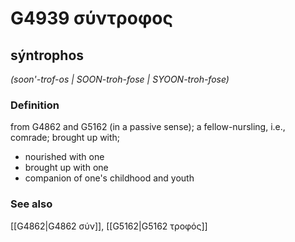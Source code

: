 # G4939 σύντροφος

## sýntrophos

_(soon'-trof-os | SOON-troh-fose | SYOON-troh-fose)_

### Definition

from G4862 and G5162 (in a passive sense); a fellow-nursling, i.e., comrade; brought up with; 

- nourished with one
- brought up with one
- companion of one's childhood and youth

### See also

[[G4862|G4862 σύν]], [[G5162|G5162 τροφός]]
